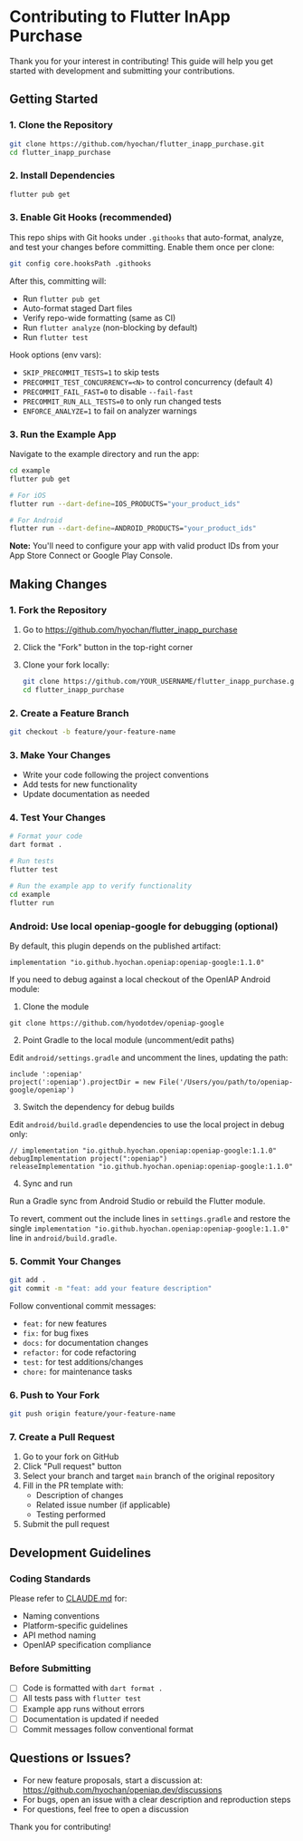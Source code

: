 # Contributing to Flutter InApp Purchase

Thank you for your interest in contributing! This guide will help you get started with development and submitting your contributions.

## Getting Started

### 1. Clone the Repository

```bash
git clone https://github.com/hyochan/flutter_inapp_purchase.git
cd flutter_inapp_purchase
```

### 2. Install Dependencies

```bash
flutter pub get
```

### 3. Enable Git Hooks (recommended)

This repo ships with Git hooks under `.githooks` that auto-format, analyze, and test your changes before committing. Enable them once per clone:

```bash
git config core.hooksPath .githooks
```

After this, committing will:
- Run `flutter pub get`
- Auto-format staged Dart files
- Verify repo-wide formatting (same as CI)
- Run `flutter analyze` (non-blocking by default)
- Run `flutter test`

Hook options (env vars):

- `SKIP_PRECOMMIT_TESTS=1` to skip tests
- `PRECOMMIT_TEST_CONCURRENCY=<N>` to control concurrency (default 4)
- `PRECOMMIT_FAIL_FAST=0` to disable `--fail-fast`
- `PRECOMMIT_RUN_ALL_TESTS=0` to only run changed tests
- `ENFORCE_ANALYZE=1` to fail on analyzer warnings

### 3. Run the Example App

Navigate to the example directory and run the app:

```bash
cd example
flutter pub get

# For iOS
flutter run --dart-define=IOS_PRODUCTS="your_product_ids"

# For Android
flutter run --dart-define=ANDROID_PRODUCTS="your_product_ids"
```

**Note:** You'll need to configure your app with valid product IDs from your App Store Connect or Google Play Console.

## Making Changes

### 1. Fork the Repository

1. Go to <https://github.com/hyochan/flutter_inapp_purchase>
2. Click the "Fork" button in the top-right corner
3. Clone your fork locally:

   ```sh
   git clone https://github.com/YOUR_USERNAME/flutter_inapp_purchase.git
   cd flutter_inapp_purchase
   ```

### 2. Create a Feature Branch

```bash
git checkout -b feature/your-feature-name
```

### 3. Make Your Changes

- Write your code following the project conventions
- Add tests for new functionality
- Update documentation as needed

### 4. Test Your Changes

```bash
# Format your code
dart format .

# Run tests
flutter test

# Run the example app to verify functionality
cd example
flutter run
```

### Android: Use local openiap-google for debugging (optional)

By default, this plugin depends on the published artifact:

```
implementation "io.github.hyochan.openiap:openiap-google:1.1.0"
```

If you need to debug against a local checkout of the OpenIAP Android module:

1) Clone the module

```
git clone https://github.com/hyodotdev/openiap-google
```

2) Point Gradle to the local module (uncomment/edit paths)

Edit `android/settings.gradle` and uncomment the lines, updating the path:

```
include ':openiap'
project(':openiap').projectDir = new File('/Users/you/path/to/openiap-google/openiap')
```

3) Switch the dependency for debug builds

Edit `android/build.gradle` dependencies to use the local project in debug only:

```
// implementation "io.github.hyochan.openiap:openiap-google:1.1.0"
debugImplementation project(":openiap")
releaseImplementation "io.github.hyochan.openiap:openiap-google:1.1.0"
```

4) Sync and run

Run a Gradle sync from Android Studio or rebuild the Flutter module.

To revert, comment out the include lines in `settings.gradle` and restore the single
`implementation "io.github.hyochan.openiap:openiap-google:1.1.0"` line in `android/build.gradle`.

### 5. Commit Your Changes

```bash
git add .
git commit -m "feat: add your feature description"
```

Follow conventional commit messages:

- `feat:` for new features
- `fix:` for bug fixes
- `docs:` for documentation changes
- `refactor:` for code refactoring
- `test:` for test additions/changes
- `chore:` for maintenance tasks

### 6. Push to Your Fork

```bash
git push origin feature/your-feature-name
```

### 7. Create a Pull Request

1. Go to your fork on GitHub
2. Click "Pull request" button
3. Select your branch and target `main` branch of the original repository
4. Fill in the PR template with:
   - Description of changes
   - Related issue number (if applicable)
   - Testing performed
5. Submit the pull request

## Development Guidelines

### Coding Standards

Please refer to [CLAUDE.md](./CLAUDE.md) for:

- Naming conventions
- Platform-specific guidelines
- API method naming
- OpenIAP specification compliance

### Before Submitting

- [ ] Code is formatted with `dart format .`
- [ ] All tests pass with `flutter test`
- [ ] Example app runs without errors
- [ ] Documentation is updated if needed
- [ ] Commit messages follow conventional format

## Questions or Issues?

- For new feature proposals, start a discussion at: <https://github.com/hyochan/openiap.dev/discussions>
- For bugs, open an issue with a clear description and reproduction steps
- For questions, feel free to open a discussion

Thank you for contributing!
